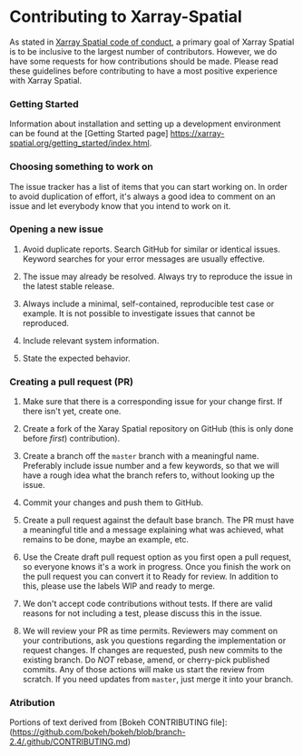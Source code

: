# Contributing to Xarray-Spatial

As stated in [Xarray Spatial code of conduct](https://github.com/makepath/xarray-spatial/blob/master/CODE_OF_CONDUCT.md), a primary goal of Xarray Spatial is to be inclusive to the largest number of contributors. However, we do have some requests for how contributions should be made. Please read these guidelines before contributing to have a most positive experience with Xarray Spatial.

### Getting Started

Information about installation and setting up a development environment can be found at the [Getting Started page] https://xarray-spatial.org/getting_started/index.html.

### Choosing something to work on 

The issue tracker has a list of items that you can start working on. 
In order to avoid duplication of effort, it's always a good idea to comment on an issue and let everybody know that you intend to work on it.

### Opening a new issue

1. Avoid duplicate reports. Search GitHub for similar or identical issues. Keyword searches for your error messages are usually effective.

2. The issue may already be resolved. Always try to reproduce the issue in the latest stable release.

3. Always include a minimal, self-contained, reproducible test case or example. It is not possible to investigate issues that cannot be reproduced.

4. Include relevant system information.

5. State the expected behavior.


### Creating a pull request (PR)

1. Make sure that there is a corresponding issue for your change first. If there isn't yet, create one.

2. Create a fork of the Xaray Spatial repository on GitHub (this is only done before *first*) contribution).

3. Create a branch off the `master` branch with a meaningful name. Preferably include issue number and a few keywords, so that we will have a rough idea what the branch refers to, without looking up the issue. 

4. Commit your changes and push them to GitHub.

5. Create a pull request against the default base branch. The PR must have a meaningful title and a message explaining what was achieved, what remains to be done, maybe an example, etc.

6. Use the Create draft pull request option as you first open a pull request, so everyone knows it's a work in progress. Once you finish the work on the pull request you can convert it to Ready for review. In addition to this, please use the labels WIP and ready to merge.

7. We don't accept code contributions without tests. If there are valid reasons for not including a test, please discuss this in the issue.

8. We will review your PR as time permits. Reviewers may comment on your contributions, ask you questions regarding the implementation or request changes. If changes are requested, push new commits to the existing branch. Do *NOT* rebase, amend, or cherry-pick published commits. Any of those actions will make us start the review from scratch. If you need updates from `master`, just merge it into your branch.


### Atribution

Portions of text derived from [Bokeh CONTRIBUTING file]: (https://github.com/bokeh/bokeh/blob/branch-2.4/.github/CONTRIBUTING.md)